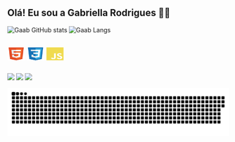## Olá! Eu sou a Gabriella Rodrigues 🖐🏻

![Gaab GitHub stats](https://github-readme-stats.vercel.app/api?username=devgaab&show_icons=true&theme=radical&count_private=true)
![Gaab Langs](https://github-readme-stats.vercel.app/api/top-langs/?username=devgaab&theme=radical&layout=compact)

<div style="display: inline_block"><br>
  <img align="center" alt="Gaab-HTML" height="30" width="40" src="https://raw.githubusercontent.com/devicons/devicon/master/icons/html5/html5-original.svg">
  <img align="center" alt="Gaab-CSS" height="30" width="40" src="https://raw.githubusercontent.com/devicons/devicon/master/icons/css3/css3-original.svg">
  <img align="center" alt="Gaab-Js" height="30" width="40" src="https://raw.githubusercontent.com/devicons/devicon/master/icons/javascript/javascript-plain.svg">
</div>
  
  ##
 
<div> 
  <a href="https://www.linkedin.com/in/gabriella-rodrigues-a91a96283" target="_blank"><img src="https://img.shields.io/badge/-LinkedIn-%230077B5?style=for-the-badge&logo=linkedin&logoColor=white" target="_blank"></a>
  <a href="https://instagram.com/gabyzinha_72" target="_blank"><img src="https://img.shields.io/badge/-Instagram-%23E4405F?style=for-the-badge&logo=instagram&logoColor=white" target="_blank"></a> 
  <a href = "mailto:rodriguesgabriella80@yahoo.com"><img src="https://img.shields.io/badge/-Yahoo-%23333?style=for-the-badge&logo=gmail&logoColor=white" target="_blank"></a>
  
</div>

<div align="center">

  ![Snake animation](https://github.com/devgaab/devgaab/blob/output/github-contribution-grid-snake.svg)
  
</div>
